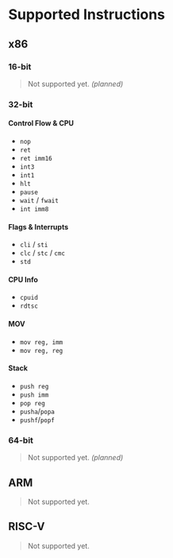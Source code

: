 # Supported Instructions

## x86

### 16-bit

> Not supported yet. *(planned)*

### 32-bit

#### Control Flow & CPU

- `nop`
- `ret`
- `ret imm16`
- `int3`
- `int1`
- `hlt`
- `pause`
- `wait` / `fwait`
- `int imm8`

#### Flags & Interrupts

- `cli` / `sti`
- `clc` / `stc` / `cmc`
- `std`

#### CPU Info

- `cpuid`
- `rdtsc`

#### MOV

- `mov reg, imm`
- `mov reg, reg`

#### Stack

- `push reg`
- `push imm`
- `pop reg`
- `pusha`/`popa`
- `pushf`/`popf`

### 64-bit

> Not supported yet. *(planned)*

## ARM

> Not supported yet.

## RISC-V

> Not supported yet.

